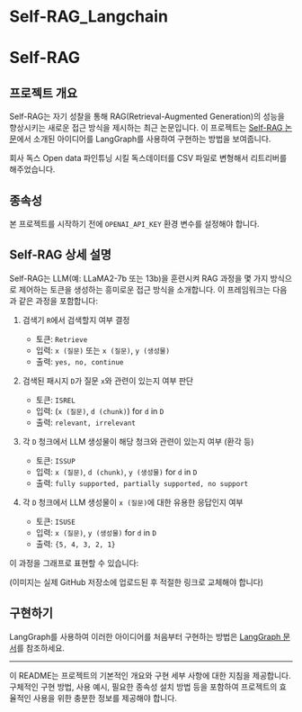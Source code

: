 # Self-RAG_Langchain


# Self-RAG

## 프로젝트 개요

Self-RAG는 자기 성찰을 통해 RAG(Retrieval-Augmented Generation)의 성능을 향상시키는 새로운 접근 방식을 제시하는 최근 논문입니다. 이 프로젝트는 [Self-RAG 논문](https://arxiv.org/abs/2310.11511)에서 소개된 아이디어를 LangGraph를 사용하여 구현하는 방법을 보여줍니다.

회사 독스 Open data 파인튜닝 시킬 독스데이터를 CSV 파일로 변형해서 리트리버를 해주었습니다.

## 종속성

본 프로젝트를 시작하기 전에 `OPENAI_API_KEY` 환경 변수를 설정해야 합니다.

## Self-RAG 상세 설명

Self-RAG는 LLM(예: LLaMA2-7b 또는 13b)을 훈련시켜 RAG 과정을 몇 가지 방식으로 제어하는 토큰을 생성하는 흥미로운 접근 방식을 소개합니다. 이 프레임워크는 다음과 같은 과정을 포함합니다:

1. 검색기 `R`에서 검색할지 여부 결정
   - 토큰: `Retrieve`
   - 입력: `x (질문)` 또는 `x (질문)`, `y (생성물)`
   - 출력: `yes, no, continue`

2. 검색된 패시지 `D`가 질문 `x`와 관련이 있는지 여부 판단
   - 토큰: `ISREL`
   - 입력: (`x (질문)`, `d (chunk)`) for `d` in `D`
   - 출력: `relevant, irrelevant`

3. 각 `D` 청크에서 LLM 생성물이 해당 청크와 관련이 있는지 여부 (환각 등)
   - 토큰: `ISSUP`
   - 입력: `x (질문)`, `d (chunk)`,  `y (생성물)` for `d` in `D`
   - 출력: `fully supported, partially supported, no support`

4. 각 `D` 청크에서 LLM 생성물이 `x (질문)`에 대한 유용한 응답인지 여부
   - 토큰: `ISUSE`
   - 입력: `x (질문)`, `y (생성물)` for `d` in `D`
   - 출력: `{5, 4, 3, 2, 1}`

이 과정을 그래프로 표현할 수 있습니다:

(이미지는 실제 GitHub 저장소에 업로드된 후 적절한 링크로 교체해야 합니다)

## 구현하기

LangGraph를 사용하여 이러한 아이디어를 처음부터 구현하는 방법은 [LangGraph 문서](https://python.langchain.com/docs/langgraph)를 참조하세요.

---

이 README는 프로젝트의 기본적인 개요와 구현 세부 사항에 대한 지침을 제공합니다. 구체적인 구현 방법, 사용 예시, 필요한 종속성 설치 방법 등을 포함하여 프로젝트의 효율적인 사용을 위한 충분한 정보를 제공해야 합니다.
